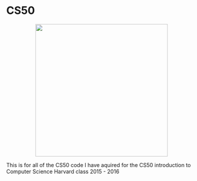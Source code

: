 # CS50

<p align="center">
  <img src="https://static1.squarespace.com/static/505498e6e4b0088c255f1bd8/515ea474e4b054dae403aa5e/515ea476e4b069d3c5023ad7/1365156983284/Course_image.jpg" width="350"/>
</p>

This is for all of the CS50 code I have aquired for the CS50 introduction to Computer Science Harvard class 2015 - 2016
